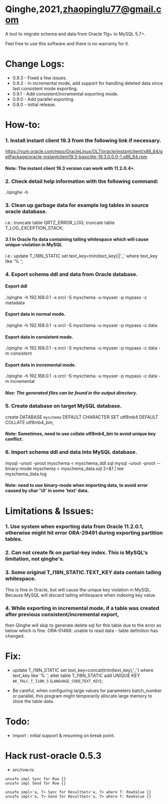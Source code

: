 
# Qinghe,2021,<zhaopinglu77@gmail.com>
A tool to migrate schema and data from Oracle 11g+ to MySQL 5.7+. 

Feel free to use this software and there is no warranty for it.


# Change Logs:
* 0.9.3 - Fixed a few issues.
* 0.9.2 - In incremental mode, add support for handling deleted data since last consistent mode exporting.
* 0.9.1 - Add consistent/incremental exporting mode.
* 0.9.0 - Add parallel exporting.
* 0.8.0 - initial release.


# How-to:
### 1. Install instant client 19.3 from the following link if necessary.
https://yum.oracle.com/repo/OracleLinux/OL7/oracle/instantclient/x86_64/getPackage/oracle-instantclient19.3-basiclite-19.3.0.0.0-1.x86_64.rpm

#### Note: The instant client 19.3 version can work with 11.2.0.4+.

### 2. Check detail help information with the following command:
./qinghe -h

### 3. Clean up garbage data for example log tables in source oracle database.
i.e.:
truncate table QRTZ_ERROR_LOG;
truncate table T_LOG_EXCEPTION_STACK;

#### 3.1 In Oracle fix data containing tailing whitespace which will cause unique-violation in MySQL
i.e.:
update T_I18N_STATIC set text_key=trim(text_key)||'_' where text_key like '% ';

### 4. Export schema ddl and data from Oracle database.

#### Export ddl
./qinghe -h 192.168.0.1 -s orcl -S myschema -u myuser -p mypass -c metadata

#### Export data in normal mode.
./qinghe -h 192.168.0.1 -s orcl -S myschema -u myuser -p mypass -c data

#### Export data in consistent mode.
./qinghe -h 192.168.0.1 -s orcl -S myschema -u myuser -p mypass -c data -m consistent

#### Export data in incremental mode.
./qinghe -h 192.168.0.1 -s orcl -S myschema -u myuser -p mypass -c data -m incremental

##### Noe: The generated files can be found in the output directory.


### 5. Create database on target MySQL database.
create DATABASE `myschema` DEFAULT CHARACTER SET utf8mb4 DEFAULT COLLATE utf8mb4_bin;

#### Note: Sometimes, need to use collate utf8mb4_bin to avoid unique key conflict.


### 6. Import schema ddl and data into MySQL database.
mysql -uroot -proot myschema < myschema_ddl.sql
mysql -uroot -proot --binary-mode myschema < myschema_data.sql 2>&1 | tee myschema_data.log

#### Note: need to use binary-mode when importing data, to avoid error caused by char '\0' in some 'text' data.



# Limitations & Issues:
### 1. Use system when exporting data from Oracle 11.2.0.1, otherwise might hit error ORA-29491 during exporting partition tables.

### 2. Can not create fk on partial-key index. This is MySQL's limitation, not qinghe's.

### 3. Some original T_I18N_STATIC.TEXT_KEY data contain tailing whitespace.
This is fine in Oracle, but will cause the unique key violation in MySQL.
Because MySQL will discard tailing whitespace when indexing key value.

### 4. While exporting in incremental mode, if a table was created after previous consistent/incremental export,
then Qinghe will skip to generate delete sql for this table due to the error as below which is fine.
ORA-01466: unable to read data - table definition has changed.




# Fix:
* update T_I18N_STATIC set text_key=concat(trim(text_key),'_') where text_key like '% ';
alter table T_I18N_STATIC add  UNIQUE KEY `AK_TKLC_T_I18N_S` (`LANGUAGE_CODE`,`TEXT_KEY`);

* Be careful, when configuring large values for parameters batch_number or parallel,
this program might temporarily allocate large memory to store the table data.

# Todo:
* import : initial support & resuming on break point.




# Hack rust-oracle 0.5.3
* src/row.rs:
````
unsafe impl Sync for Row {}
unsafe impl Send for Row {}

unsafe impl<'a, T> Sync for ResultSet<'a, T> where T: RowValue {}
unsafe impl<'a, T> Send for ResultSet<'a, T> where T: RowValue {}
````

